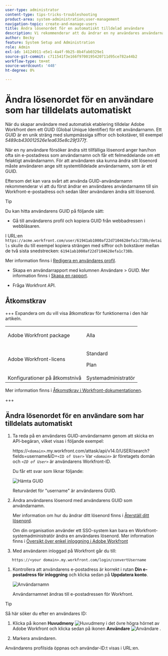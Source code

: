 ```yaml
---
user-type: administrator
content-type: tips-tricks-troubleshooting
product-area: system-administration;user-management
navigation-topic: create-and-manage-users
title: Ändra lösenordet för en automatiskt tilldelad användare
description: Vi rekommenderar att du ändrar en ny användares användarnamn till e-postadressen för Workfront och sedan låter användaren ändra sitt lösenord.
author: Becky
feature: System Setup and Administration
role: Admin
exl-id: 14124911-e5e1-4a4f-9b25-8b4fab0329e1
source-git-commit: c711541f3e166f9700195420711d95ce782a44b2
workflow-type: tm+mt
source-wordcount: '448'
ht-degree: 0%

---
```


# Ändra lösenordet för en användare som har tilldelats automatiskt

När du skapar användare med automatisk etablering tilldelar Adobe Workfront dem ett GUID (Global Unique Identifier) för ett användarnamn. Ett GUID är en unik sträng med slumpmässiga siffror och bokstäver, till exempel *5489cb430012526e1ea635e8c29f377f*.

När en ny användare försöker ändra sitt tillfälliga lösenord anger han/hon ofta sin e-postadress som användarnamn och får ett felmeddelande om ett felaktigt användarnamn. För att användaren ska kunna ändra sitt lösenord måste användaren ange sitt systemtilldelade användarnamn, som är ett GUID.

Eftersom det kan vara svårt att använda GUID-användarnamn rekommenderar vi att du först ändrar en användares användarnamn till sin Workfront-e-postadress och sedan låter användaren ändra sitt lösenord.

>[!TIP]
>
>Du kan hitta användarens GUID på följande sätt:
>
>* Gå till användarens profil och kopiera GUID från webbadressen i webbläsaren.
>
>  I URL:en `https://acme.workfront.com/user/61941ab1000af22d7104628efa1c738b/details` skulle du till exempel kopiera strängen med siffror och bokstäver mellan de två sista snedstrecken: `61941ab1000af22d7104628efa1c738b`.
>
>  Mer information finns i [Redigera en användares profil](../../../administration-and-setup/add-users/create-and-manage-users/edit-a-users-profile.md).
>
>* Skapa en användarrapport med kolumnen Användare > GUID. Mer information finns i [Skapa en rapport](../../../reports-and-dashboards/reports/creating-and-managing-reports/create-report.md).
>
>* Fråga Workfront API.
>

## Åtkomstkrav

+++ Expandera om du vill visa åtkomstkrav för funktionerna i den här artikeln.

<table style="table-layout:auto"> 
 <col> 
 <col> 
 <tbody> 
  <tr> 
   <td>Adobe Workfront package</td> 
   <td><p>Alla</p></td> 
  </tr> 
  <tr> 
   <td>Adobe Workfront-licens</td> 
   <td><p>Standard</p>
       <p>Plan</p></td>
  </tr> 
  <tr> 
   <td>Konfigurationer på åtkomstnivå</td> 
   <td>Systemadministratör</td> 
  </tr> 
 </tbody> 
</table>

Mer information finns i [Åtkomstkrav i Workfront-dokumentationen](/help/quicksilver/administration-and-setup/add-users/access-levels-and-object-permissions/access-level-requirements-in-documentation.md).

+++

## Ändra lösenordet för en användare som har tilldelats automatiskt

1. Ta reda på en användares GUID-användarnamn genom att skicka en API-begäran, vilket visas i följande exempel:

   https://`<domain>`.my.workfront.com/attask/api/v14.0/USER/search?fields=username&amp;ID=`<ID of User>` Var *`<domain>`* är företagets domän och *`<ID of User>`* är användarens Workfront-ID.

   Du får ett svar som liknar följande:

   ![Hämta GUID](assets/get-guid.png)

   Returvärdet för &quot;username&quot; är användarens GUID.

1. Ändra användarens lösenord med användarens GUID som användarnamn.

   Mer information om hur du ändrar ditt lösenord finns i [Återställ ditt lösenord](../../../workfront-basics/manage-your-account-and-profile/managing-your-workfront-account/reset-your-password.md).

   Om din organisation använder ett SSO-system kan bara en Workfront-systemadministratör ändra en användares lösenord. Mer information finns i [Översikt över enkel inloggning i Adobe Workfront](../../../administration-and-setup/add-users/single-sign-on/sso-in-workfront.md)

1. Med användaren inloggad på Workfront går du till:

```
   https://<your domain>.my.workfront.com/login/convertUsername
```

1. Kontrollera att användarens e-postadress är korrekt i rutan **Din e-postadress för inloggning** och klicka sedan på **Uppdatera konto**.

   ![Användarnamn](assets/guidusername-350x272.png)

   Användarnamnet ändras till e-postadressen för Workfront.

>[!TIP]
>
>Så här söker du efter en användares ID:
>
>1. Klicka på ikonen **Huvudmeny** ![Huvudmeny](assets/main-menu-icon.png) i det övre högra hörnet av Adobe Workfront och klicka sedan på ikonen **Användare** ![Användare](assets/users-icon-in-main-menu.png) .
>
>1. Markera användaren.
>
>   Användarens profilsida öppnas och användar-ID:t visas i URL:en.
>
